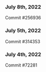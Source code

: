 ### July 8th, 2022

Commit #256936

### July 5th, 2022

Commit #314353


### July 4th, 2022

Commit #72281
